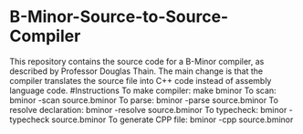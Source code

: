 # B-Minor-Source-to-Source-Compiler
This repository contains the source code for a B-Minor compiler, as described by Professor Douglas Thain. 
The main change is that the compiler translates the source file into C++ code instead of assembly language code.
#Instructions
To make compiler: make bminor
To scan: bminor -scan source.bminor
To parse: bminor -parse source.bminor
To resolve declaration: bminor -resolve source.bminor
To typecheck: bminor -typecheck source.bminor
To generate CPP file: bminor -cpp source.bminor
